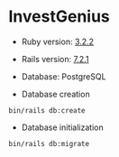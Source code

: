 # InvestGenius

* Ruby version: [3.2.2](https://github.com/ZachGrande/invest-genius/blob/263e983a699a1c6d914bb6c900ff315a41bb3dbd/.ruby-version#L1)

* Rails version: [7.2.1](https://github.com/ZachGrande/invest-genius/blob/main/Gemfile#L4)

* Database: PostgreSQL

* Database creation

```shell
bin/rails db:create
```

* Database initialization
```shell
bin/rails db:migrate
```
